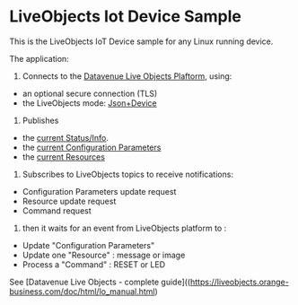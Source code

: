 # LiveObjects Iot Device Sample

This is the LiveObjects IoT Device sample for any Linux running device.

The application:

1. Connects to the [Datavenue Live Objects Plaftorm](https://liveobjects.orange-business.com/doc/html/lo_manual.html), using:
  * an optional secure connection (TLS)
  * the LiveObjects mode: [Json+Device](https://liveobjects.orange-business.com/doc/html/lo_manual.html#MQTT_MODE_DEVICE)
1. Publishes
  * the [current Status/Info](https://liveobjects.orange-business.com/doc/html/lo_manual.html#MQTT_DEV_INFO).
  * the [current Configuration Parameters](https://liveobjects.orange-business.com/doc/html/lo_manual.html#MQTT_DEV_CFG)
  * the [current Resources](https://liveobjects.orange-business.com/doc/html/lo_manual.html#MQTT_DEV_RSC)
1. Subscribes to LiveObjects topics to receive notifications:
  * Configuration Parameters update request
  * Resource update request
  * Command request
1. then it waits for an event from LiveObjects platform to :
  * Update "Configuration Parameters"
  * Update one "Resource" : message or image
  * Process a "Command" : RESET or LED     

See [Datavenue Live Objects - complete guide]((https://liveobjects.orange-business.com/doc/html/lo_manual.html)
